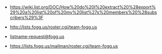 

* https://wiki.list.org/DOC/How%20do%20I%20extract%20%28export%29%20a%20list%20of%20my%20list%27s%20members%20%28subscribers%29%3F

* http://lists.fogg.us/roster.cgi/team-fogg.us
* listname-request@fogg.us
* https://lists.fogg.us/mailman/roster.cgi/team-fogg.us